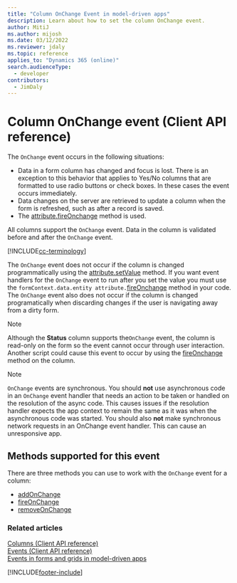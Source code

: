 ```yaml
---
title: "Column OnChange Event in model-driven apps"
description: Learn about how to set the column OnChange event.
author: MitiJ
ms.author: mijosh
ms.date: 03/12/2022
ms.reviewer: jdaly
ms.topic: reference
applies_to: "Dynamics 365 (online)"
search.audienceType: 
  - developer
contributors:
  - JimDaly
---
```


# Column OnChange event (Client API reference)

The `OnChange` event occurs in the following situations:

- Data in a form column has changed and focus is lost. There is an exception to this behavior that applies to Yes/No columns that are formatted to use radio buttons or check boxes. In these cases the event occurs immediately.
- Data changes on the server are retrieved to update a column when the form is refreshed, such as after a record is saved.
- The [attribute.fireOnchange](../attributes/fireOnChange.md) method is used.

All columns support the `OnChange` event. Data in the column is validated before and after the `OnChange` event.

[!INCLUDE[cc-terminology](../../../../data-platform/includes/cc-terminology.md)]

The `OnChange` event does not occur if the column is changed programmatically using the [attribute.setValue](../attributes/setValue.md) method. If you want event handlers for the `OnChange` event to run after you set the value you must use the `formContext.data.entity attribute.`[fireOnchange](../attributes/fireOnChange.md) method in your code. The `OnChange` event also does not occur if the column is changed programatically when discarding changes if the user is navigating away from a dirty form.

> [!NOTE]
> Although the **Status** column supports the`OnChange` event, the column is read-only on the form so the event cannot occur through user interaction. Another script could cause this event to occur by using the [fireOnchange](../attributes/fireOnChange.md) method on the column.

> [!NOTE]
> `OnChange` events are synchronous. You should **not** use asynchronous code in an `OnChange` event handler that needs an action to be taken or handled on the resolution of the async code. This causes issues if the resolution handler expects the app context to remain the same as it was when the asynchronous code was started. You should also **not** make synchronous network requests in an OnChange event handler. This can cause an unresponsive app.

## Methods supported for this event

There are three methods you can use to work with the `OnChange` event for a column:

- [addOnChange](../attributes/addOnChange.md)
- [fireOnChange](../attributes/fireOnChange.md)
- [removeOnChange](../attributes/removeOnChange.md)

### Related articles

[Columns (Client API reference)](../attributes.md)   
[Events (Client API reference)](../events.md)   
[Events in forms and grids in model-driven apps](../../events-forms-grids.md)

[!INCLUDE[footer-include](../../../../../includes/footer-banner.md)]
